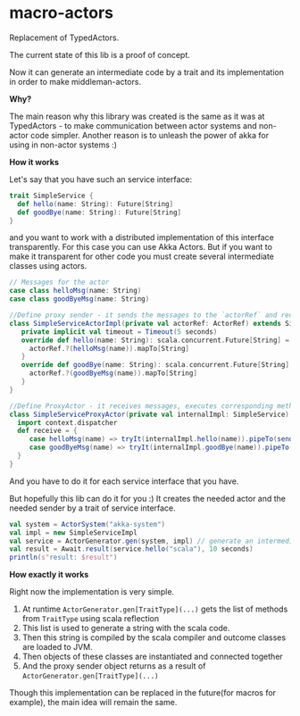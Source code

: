 # macro-actors
Replacement of TypedActors.

The current state of this lib is a proof of concept. 
 
Now it can generate an intermediate code by a trait and its implementation in order to make middleman-actors.

**Why?**

The main reason why this library was created is the same as it was at TypedActors - to make communication between actor systems and non-actor code simpler.
Another reason is to unleash the power of akka for using in non-actor systems :)

**How it works**

Let's say that you have such an service interface:

```scala
trait SimpleService {
  def hello(name: String): Future[String]
  def goodBye(name: String): Future[String]
}
```
and you want to work with a distributed implementation of this interface transparently.
For this case you can use Akka Actors. But if you want to make it transparent for other code you must create several intermediate classes using actors.

```scala
// Messages for the actor
case class helloMsg(name: String)
case class goodByeMsg(name: String)

//Define proxy sender - it sends the messages to the `actorRef` and receives its answers
class SimpleServiceActorImpl(private val actorRef: ActorRef) extends SimpleService {
   private implicit val timeout = Timeout(5 seconds)
   override def hello(name: String): scala.concurrent.Future[String] = {
     actorRef.?(helloMsg(name)).mapTo[String]
   }
   override def goodBye(name: String): scala.concurrent.Future[String] = {
     actorRef.?(goodByeMsg(name)).mapTo[String]
   }
}

//Define ProxyActor - it receives messages, executes corresponding methods of the implementation and returns results.
class SimpleServiceProxyActor(private val internalImpl: SimpleService) extends Actor {
  import context.dispatcher
  def receive = {
     case helloMsg(name) => tryIt(internalImpl.hello(name)).pipeTo(sender())
     case goodByeMsg(name) => tryIt(internalImpl.goodBye(name)).pipeTo(sender())
  }
}
```
And you have to do it for each service interface that you have.

But hopefully this lib can do it for you :) It creates the needed actor and the needed sender by a trait of service interface.

```scala
val system = ActorSystem("akka-system")
val impl = new SimpleServiceImpl
val service = ActorGenerator.gen(system, impl) // generate an intermediate code
val result = Await.result(service.hello("scala"), 10 seconds)
println(s"result: $result")
```

**How exactly it works**

Right now the implementation is very simple.

1. At runtime `ActorGenerator.gen[TraitType](...)` gets the list of methods from `TraitType` using scala reflection
1. This list is used to generate a string with the scala code.
1. Then this string is compiled by the scala compiler and outcome classes are loaded to JVM.
1. Then objects of these classes are instantiated and connected together
1. And the proxy sender object returns as a result of `ActorGenerator.gen[TraitType](...)`

Though this implementation can be replaced in the future(for macros for example), the main idea will remain the same.
